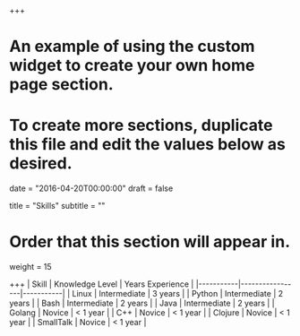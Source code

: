 +++
# An example of using the custom widget to create your own home page section.
# To create more sections, duplicate this file and edit the values below as desired.

date = "2016-04-20T00:00:00"
draft = false

title = "Skills"
subtitle = ""

# Order that this section will appear in.
weight = 15

+++
| Skill     | Knowledge Level | Years Experience |
|-----------|-----------------|-----------|
| Linux     | Intermediate    | 3 years   |
| Python    | Intermediate    | 2 years   |
| Bash      | Intermediate    | 2 years   |
| Java      | Intermediate    | 2 years   |
| Golang    | Novice          | < 1 year  |
| C++       | Novice          | < 1 year  |
| Clojure   | Novice          | < 1 year  |
| SmallTalk | Novice          | < 1 year  |
